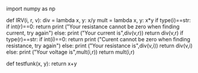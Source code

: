 import numpy as np

def IRV(i, r, v):
    div = lambda x, y: x/y
    mult = lambda x, y: x*y
    if type(i)==str:
        if int(r)==0:
            return print ("Your resistance cannot be zero when finding current, try again")
        else:
            print ("Your current is",div(v,r))
            return div(v,r)
    if type(r)==str:
        if int(i)==0:
            return print ("Curent cannot be zero when finding resistance, try again")
        else:
            print ("Your resistance is",div(v,i))
            return div(v,i)
    else:
        print ("Your voltage is",mult(i,r))
        return mult(i,r)


def testfunk(x, y):
    return x+y
